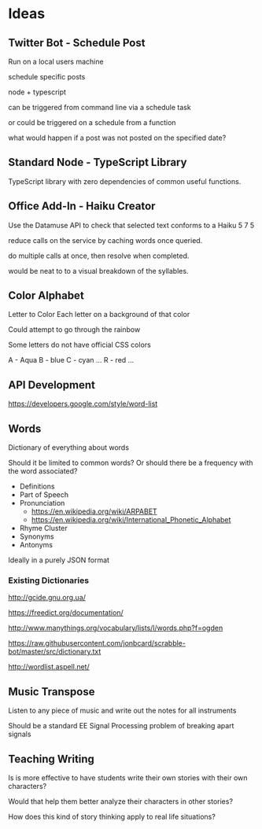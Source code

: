# Ideas

## Twitter Bot - Schedule Post

Run on a local users machine

schedule specific posts

node + typescript

can be triggered from command line via a schedule task

or could be triggered on a schedule from a function

what would happen if a post was not posted on the specified date?

## Standard Node - TypeScript Library

TypeScript library with zero dependencies of common useful functions.

## Office Add-In - Haiku Creator

Use the Datamuse API to check that selected text conforms to a Haiku 5 7 5

reduce calls on the service by caching words once queried.

do multiple calls at once, then resolve when completed.

would be neat to to a visual breakdown of the syllables.

## Color Alphabet

Letter to Color
Each letter on a background of that color

Could attempt to go through the rainbow

Some letters do not have official CSS colors

A - Aqua
B - blue
C - cyan
...
R - red
...

## API Development

https://developers.google.com/style/word-list

## Words

Dictionary of everything about words

Should it be limited to common words? Or should there be a frequency with the word associated?

- Definitions
- Part of Speech
- Pronunciation
    - https://en.wikipedia.org/wiki/ARPABET
    - https://en.wikipedia.org/wiki/International_Phonetic_Alphabet
- Rhyme Cluster
- Synonyms
- Antonyms


Ideally in a purely JSON format

### Existing Dictionaries

http://gcide.gnu.org.ua/

https://freedict.org/documentation/

http://www.manythings.org/vocabulary/lists/l/words.php?f=ogden

https://raw.githubusercontent.com/jonbcard/scrabble-bot/master/src/dictionary.txt

http://wordlist.aspell.net/

## Music Transpose

Listen to any piece of music and write out the notes for all instruments

Should be a standard EE Signal Processing problem of breaking apart signals



## Teaching Writing

Is is more effective to have students write their own stories with their own characters?

Would that help them better analyze their characters in other stories?

How does this kind of story thinking apply to real life situations?